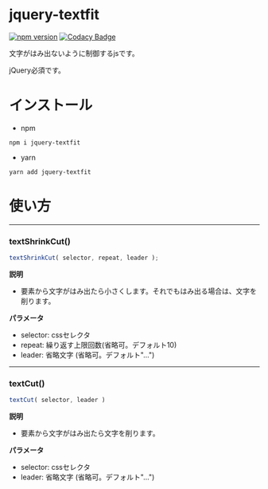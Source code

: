 # jquery-textfit

[![npm version](https://badge.fury.io/js/jquery-textfit.svg)](https://badge.fury.io/js/jquery-textfit)
[![Codacy Badge](https://api.codacy.com/project/badge/Grade/3afdbf0526dd463498341a3901115480)](https://app.codacy.com/app/ishi720/jquery-textfit?utm_source=github.com&utm_medium=referral&utm_content=ishi720/jquery-textfit&utm_campaign=Badge_Grade_Dashboard)

文字がはみ出ないように制御するjsです。

jQuery必須です。



# インストール

- npm

```
npm i jquery-textfit
```

- yarn

```
yarn add jquery-textfit
```

# 使い方

-----------

### textShrinkCut()

```js
textShrinkCut( selector, repeat, leader );
```

**説明**

- 要素から文字がはみ出たら小さくします。それでもはみ出る場合は、文字を削ります。

**パラメータ**

- selector: cssセレクタ
- repeat: 繰り返す上限回数(省略可。デフォルト10)
- leader: 省略文字 (省略可。デフォルト"…")


-----------

### textCut()

```js
textCut( selector, leader )
```

**説明**

- 要素から文字がはみ出たら文字を削ります。

**パラメータ**

- selector: cssセレクタ
- leader: 省略文字 (省略可。デフォルト"…")

